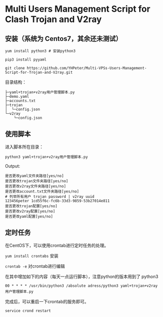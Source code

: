 # Multi Users Management Script for Clash Trojan and V2ray

## 安装（系统为 Centos7，其余还未测试）

```
yum install python3 # 安装python3

pip3 install pyyaml

git clone https://github.com/YHPeter/Multi-VPSs-Users-Management-Script-for-Trojan-and-V2ray.git
```

目录结构：

```
├─yaml+trojan+v2ray用户管理脚本.py
├─demo.yaml
├─accounts.txt
├─trojan
│  └─config.json
└─v2ray
    └─config.json
```
## 使用脚本
进入脚本所在目录：

```python3 yaml+trojan+v2ray用户管理脚本.py ```

Output:
```
是否更改yaml文件夹路径[yes/no]
是否更改trojan文件夹路径[yes/no]
是否更改v2ray文件夹路径[yes/no]
是否更改account.txt文件夹路径[yes/no]
# 列举所有用户 trojan password | v2ray uuid 
123456peter 1cd55f6c-fc6b-33d3-9859-53b27014e811 
是否更改trojan配置[yes/no]
是否更改v2ray配置[yes/no]
是否更改yaml配置[yes/no]
```

## 定时任务

在CentOS下，可以使用crontab进行定时任务的处理。

```yum install crontabs``` 安装

```crontab -e``` 对crontab进行编辑
　　

在其中增加如下的内容（每天一点运行脚本），注意python的版本用到了 python3

```00 * * * * /usr/bin/python3 /absolute adress/python3 yaml+trojan+v2ray用户管理脚本.py```
　　

完成后，可以重启一下crontab的服务即可。

```service crond restart```